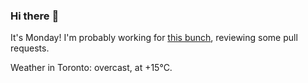 ### Hi there :wave:

It's Monday! I'm probably working for [this bunch](https://github.com/kohofinancial), reviewing some pull requests.

Weather in Toronto: overcast, at +15°C.
